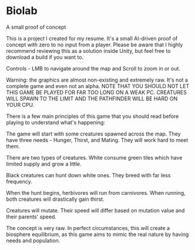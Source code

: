 # Biolab
A small proof of concept

This is a project I created for my resume. It's a small AI-driven proof of concept with zero to no input from a player. 
Please be aware that I highly recommend reviewing this as a solution inside Unity, but feel free to download a build if you want to. 

Controls - LMB to navigate around the map and Scroll to zoom in or out. 

Warning: the graphics are almost non-existing and extremely raw. It's not a complete game and even not an alpha. 
NOTE THAT YOU SHOULD NOT LET THIS GAME BE PLAYED FOR FAR TOO LONG ON A WEAK PC. CREATURES WILL SPAWN TO THE LIMIT AND THE PATHFINDER WILL BE HARD ON YOUR CPU.

There is a few main principles of this game that you should read before playing to understand what's happening:

 The game will start with some creatures spawned across the map. They have three needs - Hunger, Thirst, and Mating. They will work hard to meet them.

 There are two types of creatures. White consume green tiles which have limited supply and grow a little. 

 Black creatures can hunt down white ones. They breed with far less frequency. 
 
 When the hunt begins, herbivores will run from carnivores. When running, both creatures will drastically gain thirst.
 
 Creatures will mutate. Their speed will differ based on mutation value and their parents' speed.

The concept is very raw. In perfect circumstances, this will create a biosphere equilibrium, as this game aims to mimic the real nature by having needs and population.

